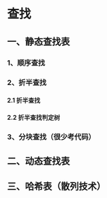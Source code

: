 # 查找

## 一、静态查找表

###  1、顺序查找



### 2、折半查找

#### 	2.1 折半查找



#### 	2.2 折半查找判定树



### 3、分块查找（很少考代码）



## 二、动态查找表



## 三、哈希表（散列技术）

